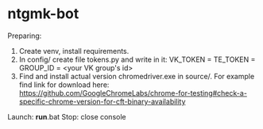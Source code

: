# ntgmk-bot

Preparing:
1. Create venv, install requirements.
2. In config/ create file tokens.py and write in it:
    VK_TOKEN = <your token for VK group>
    TE_TOKEN = <your token for Telegram bot>
    GROUP_ID = <your VK group's id>
3. Find and install actual version chromedriver.exe in source/.
    For example find link for download here: https://github.com/GoogleChromeLabs/chrome-for-testing#check-a-specific-chrome-version-for-cft-binary-availability

Launch: __run__.bat
Stop: close console